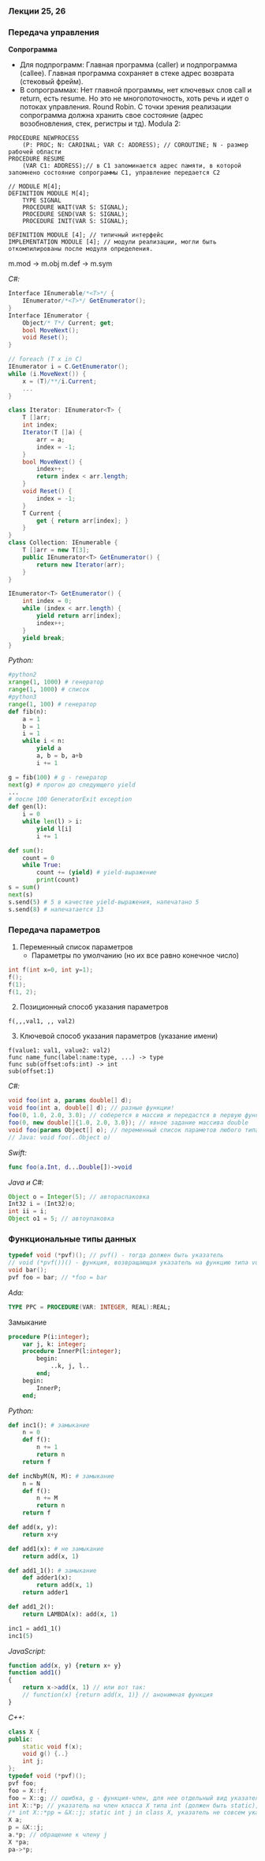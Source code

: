 ### Лекции 25, 26

### Передача управления
**Сопрограмма**
* Для подпрограмм:
Главная программа (caller) и подпрограмма (callee). Главная программа сохраняет в стеке адрес возврата (стековый фрейм).
* В сопрограммах:
Нет главной программы, нет ключевых слов call и return, есть resume. Но это не многопоточность, хоть речь и идет о потоках управления. Round Robin. С точки зрения реализации сопрограмма должна хранить свое состояние (адрес возобновления, стек, регистры и тд).
Modula 2:
```Modula 2
PROCEDURE NEWPROCESS
	(P: PROC; N: CARDINAL; VAR C: ADDRESS); // COROUTINE; N - размер рабочей области
PROCEDURE RESUME
	(VAR C1: ADDRESS);// в С1 запоминается адрес памяти, в которой запомнено состояние сопрограммы С1, управление передается С2
```
```
// MODULE M[4];
DEFINITION MODULE M[4];
	TYPE SIGNAL
	PROCEDURE WAIT(VAR S: SIGNAL);
	PROCEDURE SEND(VAR S: SIGNAL);
	PROCEDURE INIT(VAR S: SIGNAL);
```
```
DEFINITION MODULE [4]; // типичный интерфейс
IMPLEMENTATION MODULE [4]; // модули реализации, могли быть откомпилированы после модуля определения.
```
m.mod -> m.obj
m.def -> m.sym

*C#:*
```C#
Interface IEnumerable/*<T>*/ {
	IEnumerator/*<T>*/ GetEnumerator();
}
Interface IEnumerator {
	Object/* T*/ Current; get;
	bool MoveNext();
	void Reset();
}

// foreach (T x in C)
IEnumerator i = C.GetEnumerator();
while (i.MoveNext()) {
	x = (T)/**/i.Current;
	...
}
```
```C#
class Iterator: IEnumerator<T> {
	T []arr;
	int index;
	Iterator(T []a) {
		arr = a;
		index = -1;
	}
	bool MoveNext() {
		index++;
		return index < arr.length;
	}
	void Reset() {
		index = -1;
	}
	T Current {
		get { return arr[index]; }
	}
}
class Collection: IEnumerable {
	T []arr = new T[3];
	public IEnumerator<T> GetEnumerator() {
		return new Iterator(arr);
	}
}
```
```C#
IEnumerator<T> GetEnumerator() {
	int index = 0;
	while (index < arr.length) {
		yield return arr[index];
		index++;
	}
	yield break;
}
```
*Python:*
```python
#python2
xrange(1, 1000) # генератор
range(1, 1000) # список
#python3
range(1, 100) # генератор
def fib(n):
	a = 1
	b = 1
	i = 1
	while i < n:
		yield a
		a, b = b, a+b
		i += 1

g = fib(100) # g - генератор
next(g) # прогон до следующего yield
...
# после 100 GeneratorExit exception
def gen(l):
	i = 0
	while len(l) > i:
		yield l[i]
		i += 1

def sum():
	count = 0
	while True:
		count += (yield) # yield-выражение
		print(count)
s = sum()
next(s)
s.send(5) # 5 в качестве yield-выражения, напечатано 5
s.send(8) # напечатается 13
```

### Передача параметров

1.  Переменный список параметров
	*  Параметры по умолчанию (но их все равно конечное число)
```C++
int f(int x=0, int y=1);
f();
f(1);
f(1, 2);
```

2. Позиционный способ указания параметров
```
f(,,,val1, ,, val2)
```
3.  Ключевой способ указания параметров (указание имени)
```
f(value1: val1, value2: val2)
func name_func(label:name:type, ...) -> type
func sub(offset:ofs:int) -> int
sub(offset:1)
```
*C#:*
```C#
void foo(int a, params double[] d);
void foo(int a, double[] d); // разные функции!
foo(0, 1.0, 2.0, 3.0); // соберется в массив и передастся в первую функцию
foo(0, new double[]{1.0, 2.0, 3.0}); // явное задание массива double
void foo(params Object[] o); // переменный список параметов любого типа
// Java: void foo(..Object o)
```
*Swift:*
```Swift
func foo(a.Int, d...Double[])->void
```
*Java и C#:*
```Java
Object o = Integer(5); // автораспаковка
Int32 i = (Int32)o;
int ii = i;
Object o1 = 5; // автоупаковка
```

### Функциональные типы данных

```C
typedef void (*pvf)(); // pvf() - тогда должен быть указатель
// void (*pvf())() - функция, возвращающая указатель на функцию типа void
void bar();
pvf foo = bar; // *foo = bar
```
*Ada:*
```Ada
TYPE PPC = PROCEDURE(VAR: INTEGER, REAL):REAL;
```
Замыкание
```Pascal
procedure P(i:integer);
	var j, k: integer;
	procedure InnerP(l:integer);
		begin:
			..k, j, l..
		end;
	begin:
		InnerP;
	end;
```

*Python:*
```python
def inc1(): # замыкание
	n = 0
	def f():
		n += 1
		return n
	return f

def incNbyM(N, M): # замыкание
	n = N
	def f():
		n += M
		return n
	return f

def add(x, y):
	return x+y

def add1(x): # не замыкание
	return add(x, 1)

def add1_1(): # замыкание
	def adder1(x):
		return add(x, 1)
	return adder1

def add1_2():
	return LAMBDA(x): add(x, 1)

inc1 = add1_1()
inc1(5)
```
*JavaScript:*
```JavaScript
function add(x, y) {return x+ y}
function add1()
{
	return x->add(x, 1) // или вот так:
	// function(x) {return add(x, 1)} // анонимная функция
}
```
*С++:*
```C++
class X {
public:
	static void f(x);
	void g() {..}
	int j;
};
typedef void (*pvf)();
pvf foo;
foo = X::f;
foo = X::g; // ошибка, g - функция-член, для нее отдельный вид указателя
int X::*p; // указатель на член класса X типа int (должен быть static), чтобы можно было обратиться не через экземпляр класса:
/* int X::*pp = &X::j; static int j in class X, указатель не совсем указатель, а скорее смещение от начала полей класса*/
X a;
p = &X::j;
a.*p; // обращение к члену j
X *pa;
pa->*p;
```
